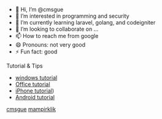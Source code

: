 - 👋 Hi, I’m @cmsgue
- 👀 I’m interested in programming and security
- 🌱 I’m currently learning laravel, golang, and codeigniter
- 💞️ I’m looking to collaborate on ...
- 📫 How to reach me from google
- 😄 Pronouns: not very good
- ⚡ Fun fact: good

Tutorial & Tips
- [windows tutorial](https://www.mampirklik.com/search/label/Windows)
- [Office tutorial](https://www.mampirklik.com/search/label/office)
- [iPhone tutorial](https://www.mampirklik.com/search/label/iPhone))
- [Android tutorial](https://www.mampirklik.com/search/label/Android)


[cmsgue](https://cmsgue.id)
[mampirklik](https://www.mampirklik.com)
<!---
cmsgue/cmsgue is a ✨ special ✨ repository because its `README.md` (this file) appears on your GitHub profile.
You can click the Preview link to take a look at your changes.
--->
